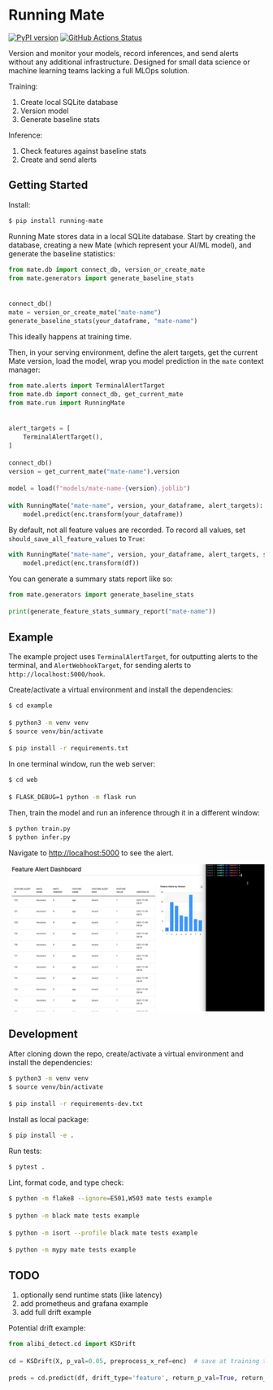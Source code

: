 # Running Mate

[![PyPI version](https://badge.fury.io/py/running-mate.svg)](https://badge.fury.io/py/running-mate)
[![GitHub Actions Status](https://github.com/mjhea0/running-mate/actions/workflows/main.yml/badge.svg)](https://github.com/mjhea0/running-mate/actions/workflows/main.yml)


Version and monitor your models, record inferences, and send alerts without any additional infrastructure. Designed for small data science or machine learning teams lacking a full MLOps solution.

Training:

1. Create local SQLite database
1. Version model
1. Generate baseline stats

Inference:

1. Check features against baseline stats
1. Create and send alerts

## Getting Started

Install:

```sh
$ pip install running-mate
```

Running Mate stores data in a local SQLite database. Start by creating the database, creating a new Mate (which represent your AI/ML model), and generate the baseline statistics:

```python
from mate.db import connect_db, version_or_create_mate
from mate.generators import generate_baseline_stats


connect_db()
mate = version_or_create_mate("mate-name")
generate_baseline_stats(your_dataframe, "mate-name")
```

This ideally happens at training time.

Then, in your serving environment, define the alert targets, get the current Mate version, load the model, wrap you model prediction in the `mate` context manager:


```python
from mate.alerts import TerminalAlertTarget
from mate.db import connect_db, get_current_mate
from mate.run import RunningMate


alert_targets = [
    TerminalAlertTarget(),
]

connect_db()
version = get_current_mate("mate-name").version

model = load(f"models/mate-name-{version}.joblib")

with RunningMate("mate-name", version, your_dataframe, alert_targets):
    model.predict(enc.transform(your_dataframe))
```

By default, not all feature values are recorded. To record all values, set `should_save_all_feature_values` to `True`:

```python
with RunningMate("mate-name", version, your_dataframe, alert_targets, should_save_all_feature_values=True):
    model.predict(enc.transform(df))
```

You can generate a summary stats report like so:

```python
from mate.generators import generate_baseline_stats

print(generate_feature_stats_summary_report("mate-name"))
```

## Example

The example project uses `TerminalAlertTarget`, for outputting alerts to the terminal, and `AlertWebhookTarget`, for sending alerts to `http://localhost:5000/hook`.

Create/activate a virtual environment and install the dependencies:

```sh
$ cd example

$ python3 -m venv venv
$ source venv/bin/activate

$ pip install -r requirements.txt
```

In one terminal window, run the web server:

```sh
$ cd web

$ FLASK_DEBUG=1 python -m flask run
```

Then, train the model and run an inference through it in a different window:

```sh
$ python train.py
$ python infer.py
```

Navigate to [http://localhost:5000](http://localhost:5000) to see the alert.

![](example/example.gif)

## Development

After cloning down the repo, create/activate a virtual environment and install the dependencies:

```sh
$ python3 -m venv venv
$ source venv/bin/activate

$ pip install -r requirements-dev.txt
```

Install as local package:

```sh
$ pip install -e .
```

Run tests:

```sh
$ pytest .
```

Lint, format code, and type check:

```sh
$ python -m flake8 --ignore=E501,W503 mate tests example

$ python -m black mate tests example

$ python -m isort --profile black mate tests example

$ python -m mypy mate tests example
```

## TODO

1. optionally send runtime stats (like latency)
1. add prometheus and grafana example
1. add full drift example

Potential drift example:

```python
from alibi_detect.cd import KSDrift

cd = KSDrift(X, p_val=0.05, preprocess_x_ref=enc)  # save at training time

preds = cd.predict(df, drift_type='feature', return_p_val=True, return_distance=True)
```
